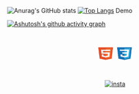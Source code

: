 ![Anurag's GitHub stats](https://github-readme-stats.vercel.app/api?username=guilhermelautert&show_icons=true&theme=radical)
[![Top Langs](https://github-readme-stats.vercel.app/api/top-langs/?username=guilhermelautert&hide_progress=true)](https://github.com/anuraghazra/github-readme-stats)
Demo

[![Ashutosh's github activity graph](https://github-readme-activity-graph.cyclic.app/graph?username=guilhermelautert&bg_color=000000&color=5c0056&line=5c0056&point=ffffff&area=true&hide_border=true)](https://github.com/ashutosh00710/github-readme-activity-graph)

  ##
<div  align="center"><br>
    <img align="center" alt="HTML" height="30" width="40" src="https://raw.githubusercontent.com/devicons/devicon/master/icons/html5/html5-original.svg">
    <img align="center" alt="CSS" height="30" width="40" src="https://raw.githubusercontent.com/devicons/devicon/master/icons/css3/css3-original.svg">
</div>
  
  ##
  
 <div  align="center"><br>
  <a href="https://instagram.com/guilherme.lautert" target="_blank"><img alt="insta" height="40" weigth="40" src="https://cdn-icons-png.flaticon.com/512/1384/1384031.png" target="_blank"></a>

